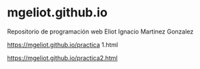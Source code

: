 # mgeliot.github.io
Repositorio de programación web Eliot Ignacio Martinez Gonzalez


https://mgeliot.github.io/practica 1.html


https://mgeliot.github.io/practica2.html


